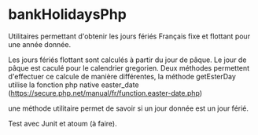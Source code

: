 # bankHolidaysPhp
Utilitaires permettant d'obtenir les jours fériés Français fixe et flottant pour une année donnée.

Les jours fériés flottant sont calculés à partir du jour de pâque. 
Le jour de pâque est caculé pour le calendrier gregorien. 
Deux méthodes permettent d'effectuer ce calcule de manière différentes, la méthode getEsterDay utilise la fonction php native easter_date (https://secure.php.net/manual/fr/function.easter-date.php)

une méthode utilitaire permet de savoir si un jour donnée est un jour férié. 

Test avec Junit et atoum (à faire). 

